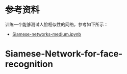 # 参考资料

训练一个能够测试人脸相似性的网络，参考如下所示：
- [Siamese-networks-medium.ipynb](https://github.com/harveyslash/Facial-Similarity-with-Siamese-Networks-in-Pytorch/blob/master/Siamese-networks-medium.ipynb)
# Siamese-Network-for-face-recognition
